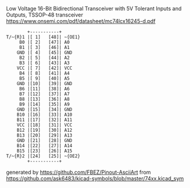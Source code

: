 Low Voltage 16-Bit Bidirectional Transceiver with 5V Tolerant Inputs and Outputs, TSSOP-48
transceiver
https://www.onsemi.com/pdf/datasheet/mc74lcx16245-d.pdf


	        +-----------+
	T/~{R}1 |[ 1]   [48]| ~{OE1}
	     B0 |[ 2]   [47]| A0
	     B1 |[ 3]   [46]| A1
	    GND |[ 4]   [45]| GND
	     B2 |[ 5]   [44]| A2
	     B3 |[ 6]   [43]| A3
	    VCC |[ 7]   [42]| VCC
	     B4 |[ 8]   [41]| A4
	     B5 |[ 9]   [40]| A5
	    GND |[10]   [39]| GND
	     B6 |[11]   [38]| A6
	     B7 |[12]   [37]| A7
	     B8 |[13]   [36]| A8
	     B9 |[14]   [35]| A9
	    GND |[15]   [34]| GND
	    B10 |[16]   [33]| A10
	    B11 |[17]   [32]| A11
	    VCC |[18]   [31]| VCC
	    B12 |[19]   [30]| A12
	    B13 |[20]   [29]| A13
	    GND |[21]   [28]| GND
	    B14 |[22]   [27]| A14
	    B15 |[23]   [26]| A15
	T/~{R}2 |[24]   [25]| ~{OE2}
	        +-----------+


generated by https://github.com/FBEZ/Pinout-AsciiArt from https://github.com/ask6483/kicad-symbols/blob/master/74xx.kicad_sym